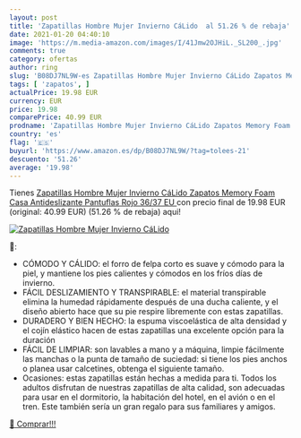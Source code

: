 ```yaml
---
layout: post
title: 'Zapatillas Hombre Mujer Invierno CáLido  al 51.26 % de rebaja'
date: 2021-01-20 04:40:10
image: 'https://m.media-amazon.com/images/I/41Jmw2OJHiL._SL200_.jpg'
comments: true
category: ofertas
author: ring
slug: 'B08DJ7NL9W-es Zapatillas Hombre Mujer Invierno CáLido Zapatos Memory...'
tags: [ 'zapatos', ]
actualPrice: 19.98 EUR
currency: EUR
price: 19.98
comparePrice: 40.99 EUR
prodname: 'Zapatillas Hombre Mujer Invierno CáLido Zapatos Memory Foam Casa Antideslizante Pantuflas  Rojo  36/37 EU '
country: 'es'
flag: '🇪🇸'
buyurl: 'https://www.amazon.es/dp/B08DJ7NL9W/?tag=tolees-21'
descuento: '51.26'
average: '19.98'
---
```


Tienes [Zapatillas Hombre Mujer Invierno CáLido Zapatos Memory Foam Casa Antideslizante Pantuflas  Rojo  36/37 EU ](https://www.amazon.es/dp/B08DJ7NL9W/?tag=tolees-21) con precio final de  19.98 EUR (original: 40.99 EUR) (51.26 %  de rebaja) aqui!

[![Zapatillas Hombre Mujer Invierno CáLido ](https://m.media-amazon.com/images/I/41Jmw2OJHiL._SL200_.jpg)](https://www.amazon.es/dp/B08DJ7NL9W/?tag=tolees-21)

🔎:

- CÓMODO Y CÁLIDO: el forro de felpa corto es suave y cómodo para la piel, y mantiene los pies calientes y cómodos en los fríos días de invierno.
- FÁCIL DESLIZAMIENTO Y TRANSPIRABLE: el material transpirable elimina la humedad rápidamente después de una ducha caliente, y el diseño abierto hace que su pie respire libremente con estas zapatillas.
- DURADERO Y BIEN HECHO: la espuma viscoelástica de alta densidad y el cojín elástico hacen de estas zapatillas una excelente opción para la duración
- FÁCIL DE LIMPIAR: son lavables a mano y a máquina, limpie fácilmente las manchas o la punta de tamaño de suciedad: si tiene los pies anchos o planea usar calcetines, obtenga el siguiente tamaño.
- Ocasiones: estas zapatillas están hechas a medida para ti. Todos los adultos disfrutan de nuestras zapatillas de alta calidad, son adecuadas para usar en el dormitorio, la habitación del hotel, en el avión o en el tren. Este también sería un gran regalo para sus familiares y amigos.

[🛒 Comprar!!!](https://www.amazon.es/dp/B08DJ7NL9W/?tag=tolees-21)

